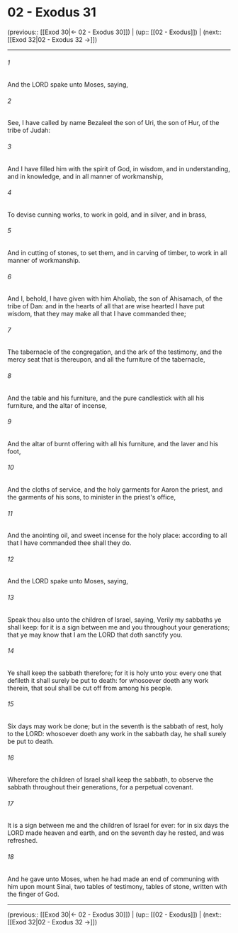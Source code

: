 # 02 - Exodus 31

(previous:: [[Exod 30|← 02 - Exodus 30]]) | (up:: [[02 - Exodus]]) | (next:: [[Exod 32|02 - Exodus 32 →]])

***


###### 1 
And the LORD spake unto Moses, saying, 

###### 2 
See, I have called by name Bezaleel the son of Uri, the son of Hur, of the tribe of Judah: 

###### 3 
And I have filled him with the spirit of God, in wisdom, and in understanding, and in knowledge, and in all manner of workmanship, 

###### 4 
To devise cunning works, to work in gold, and in silver, and in brass, 

###### 5 
And in cutting of stones, to set them, and in carving of timber, to work in all manner of workmanship. 

###### 6 
And I, behold, I have given with him Aholiab, the son of Ahisamach, of the tribe of Dan: and in the hearts of all that are wise hearted I have put wisdom, that they may make all that I have commanded thee; 

###### 7 
The tabernacle of the congregation, and the ark of the testimony, and the mercy seat that is thereupon, and all the furniture of the tabernacle, 

###### 8 
And the table and his furniture, and the pure candlestick with all his furniture, and the altar of incense, 

###### 9 
And the altar of burnt offering with all his furniture, and the laver and his foot, 

###### 10 
And the cloths of service, and the holy garments for Aaron the priest, and the garments of his sons, to minister in the priest's office, 

###### 11 
And the anointing oil, and sweet incense for the holy place: according to all that I have commanded thee shall they do. 

###### 12 
And the LORD spake unto Moses, saying, 

###### 13 
Speak thou also unto the children of Israel, saying, Verily my sabbaths ye shall keep: for it is a sign between me and you throughout your generations; that ye may know that I am the LORD that doth sanctify you. 

###### 14 
Ye shall keep the sabbath therefore; for it is holy unto you: every one that defileth it shall surely be put to death: for whosoever doeth any work therein, that soul shall be cut off from among his people. 

###### 15 
Six days may work be done; but in the seventh is the sabbath of rest, holy to the LORD: whosoever doeth any work in the sabbath day, he shall surely be put to death. 

###### 16 
Wherefore the children of Israel shall keep the sabbath, to observe the sabbath throughout their generations, for a perpetual covenant. 

###### 17 
It is a sign between me and the children of Israel for ever: for in six days the LORD made heaven and earth, and on the seventh day he rested, and was refreshed. 

###### 18 
And he gave unto Moses, when he had made an end of communing with him upon mount Sinai, two tables of testimony, tables of stone, written with the finger of God.

***

(previous:: [[Exod 30|← 02 - Exodus 30]]) | (up:: [[02 - Exodus]]) | (next:: [[Exod 32|02 - Exodus 32 →]])

